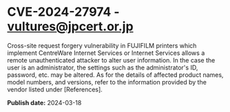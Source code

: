 # CVE-2024-27974 - vultures@jpcert.or.jp

Cross-site request forgery vulnerability in FUJIFILM printers which implement CentreWare Internet Services or Internet Services allows a remote unauthenticated attacker to alter user information. In the case the user is an administrator, the settings such as the administrator's ID, password, etc. may be altered. As for the details of affected product names, model numbers, and versions, refer to the information provided by the vendor listed under [References].

**Publish date:** 2024-03-18
